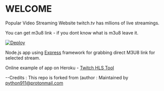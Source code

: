 # WELCOME 

Popular Video Streaming Website twitch.tv has mllions of live streamings.

You can get m3u8 link - if you dont know what is m3u8 leave it.

<a href="https://heroku.com/deploy?template=https://github.com/python-911/twitch-m3u8/edit/master/README.md">
  <img src="https://www.herokucdn.com/deploy/button.svg" alt="Deploy">
</a>


Node.js app using [Express](http://expressjs.com/) framework for grabbing direct M3U8 link for selected stream.

Online example of app on Heroku - [Twitch HLS Tool](https://tt-m3u8.herokuapp.com/)

--Credits : This repo is forked from (author :
Maintained by python911@protonmail.com

